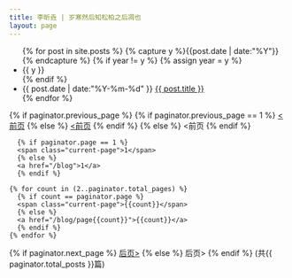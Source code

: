 ```yaml
---
title: 李昕垚 | 岁寒然后知松柏之后凋也
layout: page
---
```


<ul class="listing">
{% for post in site.posts %}
  {% capture y %}{{post.date | date:"%Y"}}{% endcapture %}
  {% if year != y %}
    {% assign year = y %}
    <li class="listing-seperator">{{ y }}</li>
  {% endif %}
  <li class="listing-item">
    <time datetime="{{ post.date | date:"%Y-%m-%d" }}">{{ post.date | date:"%Y-%m-%d" }}</time>
    <a href="{{ site.url }}{{ post.url }}" title="{{ post.title }}">{{ post.title }}</a>
  </li>
{% endfor %}
</ul>

<div id="post-pagination" class="paginator">

  {% if paginator.previous_page %}
    {% if paginator.previous_page == 1 %}
    <a href="/blog"><前页</a>
    {% else %}
    <a href="/blog/page{{paginator.previous_page}}"><前页</a>
    {% endif %}
  {% else %}
    <span class="previous disabled"><前页</span>
  {% endif %}

      {% if paginator.page == 1 %}
      <span class="current-page">1</span>
      {% else %}
      <a href="/blog">1</a>
      {% endif %}

    {% for count in (2..paginator.total_pages) %}
      {% if count == paginator.page %}
      <span class="current-page">{{count}}</span>
      {% else %}
      <a href="/blog/page{{count}}">{{count}}</a>
      {% endif %}
    {% endfor %}

  {% if paginator.next_page %}
    <a class="next" href="/blog/page{{paginator.next_page}}">后页></a>
  {% else %}
    <span class="next disabled" >后页></span>
  {% endif %}
  (共{{ paginator.total_posts }}篇)
</div>
